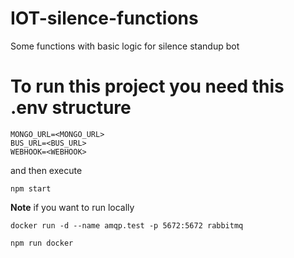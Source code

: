 # IOT-silence-functions

Some functions with basic logic for silence standup bot

# To run this project you need this .env structure

```
MONGO_URL=<MONGO_URL>
BUS_URL=<BUS_URL>
WEBHOOK=<WEBHOOK>
```

and then execute

```
npm start
```

**Note** if you want to run locally

```
docker run -d --name amqp.test -p 5672:5672 rabbitmq
```

```
npm run docker
```